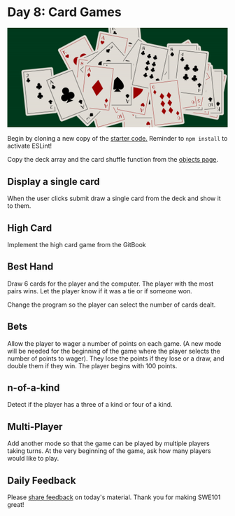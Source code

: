 # Day 8: Card Games

![](../.gitbook/assets/deckofcards_cover-02.png)

Begin by cloning a new copy of the [starter code.](https://github.com/rocketacademy/swe101-starter-code) Reminder to `npm install` to activate ESLint!

Copy the deck array and the card shuffle function from the [objects page](https://swe101.rocketacademy.co/10-javascript-objects/10-1-objects).

## Display a single card

When the user clicks submit draw a single card from the deck and show it to them.

## High Card

Implement the high card game from the GitBook

## Best Hand

Draw 6 cards for the player and the computer. The player with the most pairs wins. Let the player know if it was a tie or if someone won.

Change the program so the player can select the number of cards dealt.

## **Bets**

Allow the player to wager a number of points on each game. \(A new mode will be needed for the beginning of the game where the player selects the number of points to wager\). They lose the points if they lose or a draw, and double them if they win. The player begins with 100 points.

## n-of-a-kind

Detect if the player has a three of a kind or four of a kind.

## Multi-Player

Add another mode so that the game can be played by multiple players taking turns. At the very beginning of the game, ask how many players would like to play.

## Daily Feedback

Please [share feedback](https://forms.gle/gWW8MbbRhaYdKiR38) on today's material. Thank you for making SWE101 great!


